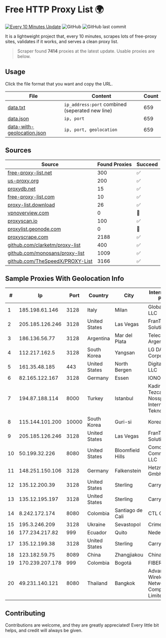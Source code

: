 
# Free HTTP Proxy List 🌍

[![Every 10 Minutes Update](https://github.com/mertguvencli/http-proxy-list/actions/workflows/main.yml/badge.svg?branch=main)](https://github.com/mertguvencli/http-proxy-list/actions/workflows/main.yml)
![GitHub](https://img.shields.io/github/license/mertguvencli/http-proxy-list)
![GitHub last commit](https://img.shields.io/github/last-commit/mertguvencli/http-proxy-list)

It is a lightweight project that, every 10 minutes, scrapes lots of free-proxy sites, validates if it works, and serves a clean proxy list.


> Scraper found **7414** proxies at the latest update. Usable proxies are below.

## Usage

Click the file format that you want and copy the URL.


|File|Content|Count|
|----|-------|-----|
|[data.txt](https://raw.githubusercontent.com/mertguvencli/http-proxy-list/main/proxy-list/data.txt)|`ip_address:port` combined (seperated new line)|659|
|[data.json](https://raw.githubusercontent.com/mertguvencli/http-proxy-list/main/proxy-list/data.json)|`ip, port`|659|
|[data-with-geolocation.json](https://raw.githubusercontent.com/mertguvencli/http-proxy-list/main/proxy-list/data-with-geolocation.json)|`ip, port, geolocation`|659|

## Sources

|Source|Found Proxies|Succeed|
|------|-------------|-------|
|[free-proxy-list.net](https://free-proxy-list.net)|300|✅|
|[us-proxy.org](https://www.us-proxy.org)|200|✅|
|[proxydb.net](http://proxydb.net)|15|✅|
|[free-proxy-list.com](https://free-proxy-list.com/?page=&port=&type%5B%5D=http&type%5B%5D=https&up_time=0&search=Search)|10|✅|
|[proxy-list.download](https://www.proxy-list.download/HTTP)|26|✅|
|[vpnoverview.com](https://vpnoverview.com/privacy/anonymous-browsing/free-proxy-servers)|0|🚫|
|[proxyscan.io](https://www.proxyscan.io)|100|✅|
|[proxylist.geonode.com](https://proxylist.geonode.com/api/proxy-list?limit=300&page=1&sort_by=lastChecked&sort_type=desc&protocols=http,https)|0|🚫|
|[proxyscrape.com](https://api.proxyscrape.com/v2/?request=displayproxies&protocol=http&timeout=10000&country=all&ssl=all&anonymity=all)|2188|✅|
|[github.com/clarketm/proxy-list](https://raw.githubusercontent.com/clarketm/proxy-list/master/proxy-list-raw.txt)|400|✅|
|[github.com/monosans/proxy-list](https://raw.githubusercontent.com/monosans/proxy-list/main/proxies/http.txt)|1009|✅|
|[github.com/TheSpeedX/PROXY-List](https://raw.githubusercontent.com/TheSpeedX/PROXY-List/master/http.txt)|3166|✅|


## Sample Proxies With Geolocation Info

|#|Ip|Port|Country|City|Internet Service Provider|
|-|--|----|-------|----|-------------------------|
|1|185.198.61.146|3128|Italy|Milan|Global Router LLC|
|2|205.185.126.246|3128|United States|Las Vegas|FranTech Solutions|
|3|186.136.56.77|3128|Argentina|Mar del Plata|Telecom Argentina S.A|
|4|112.217.162.5|3128|South Korea|Yangsan|LG DACOM Corporation|
|5|161.35.48.185|443|United States|North Bergen|DigitalOcean, LLC|
|6|82.165.122.167|3128|Germany|Essen|IONOS|
|7|194.87.188.114|8000|Turkey|Istanbul|Kadir Huseyin Tezcan Nosspeed Internet Teknolojileri|
|8|115.144.101.200|10000|South Korea|Guri-si|Korea Telecom|
|9|205.185.126.246|3128|United States|Las Vegas|FranTech Solutions|
|10|50.199.32.226|8080|United States|Bloomfield Hills|Comcast Cable Communications, LLC|
|11|148.251.150.106|3128|Germany|Falkenstein|Hetzner Online GmbH|
|12|135.12.200.39|3128|United States|Sterling|Carrytel|
|13|135.12.195.197|3128|United States|Sterling|Carrytel|
|14|8.242.172.174|8080|Colombia|Santiago de Cali|CTL Colombia|
|15|195.3.246.209|3128|Ukraine|Sevastopol|Crimeacom net|
|16|177.234.217.82|999|Ecuador|Quito|Nedetel S.A.|
|17|135.12.199.38|3128|United States|Sterling|Carrytel|
|18|123.182.59.75|8089|China|Zhangjiakou|Chinanet|
|19|170.239.207.178|999|Colombia|Bogotá|FIBERNET|
|20|49.231.140.121|8080|Thailand|Bangkok|Advanced Wireless Network Company Limited|



## Contributing

Contributions are welcome, and they are greatly appreciated! Every
little bit helps, and credit will always be given.

